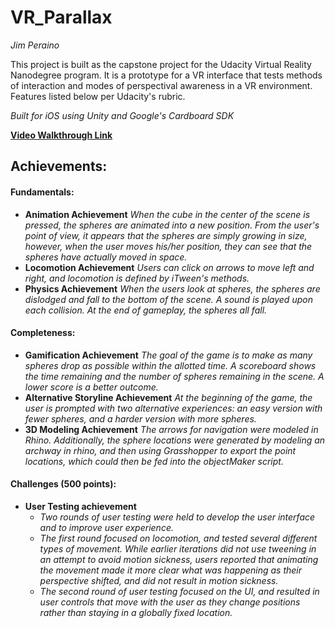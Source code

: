 # VR_Parallax
_Jim Peraino_

This project is built as the capstone project for the Udacity Virtual Reality Nanodegree program. It is a prototype for a VR interface that tests methods of interaction and modes of perspectival awareness in a VR environment. Features listed below per Udacity's rubric.

_Built for iOS using Unity and Google's Cardboard SDK_

__[Video Walkthrough Link](https://vimeo.com/221894069)__

## Achievements: ##

#### Fundamentals: ####
- __Animation Achievement__
    _When the cube in the center of the scene is pressed, the spheres are animated into a new position. From the user's point of view, it appears that the spheres are simply growing in size, however, when the user moves his/her position, they can see that the spheres have actually moved in space._
- __Locomotion Achievement__
    _Users can click on arrows to move left and right, and locomotion is defined by iTween's methods._
- __Physics Achievement__
    _When the users look at spheres, the spheres are dislodged and fall to the bottom of the scene. A sound is played upon each collision. At the end of gameplay, the spheres all fall._
    
#### Completeness: ####
- __Gamification Achievement__
    _The goal of the game is to make as many spheres drop as possible within the allotted time. A scoreboard shows the time remaining and the number of spheres remaining in the scene. A lower score is a better outcome._
- __Alternative Storyline Achievement__
    _At the beginning of the game, the user is prompted with two alternative experiences: an easy version with fewer spheres, and a harder version with more spheres._
- __3D Modeling Achievement__
    _The arrows for navigation were modeled in Rhino. Additionally, the sphere locations were generated by modeling an archway in rhino, and then using Grasshopper to export the point locations, which could then be fed into the objectMaker script._
    
#### Challenges (500 points): ####
- __User Testing achievement__
    - _Two rounds of user testing were held to develop the user interface and to improve user experience._
    - _The first round focused on locomotion, and tested several different types of movement. While earlier iterations did not use tweening in an attempt to avoid motion sickness, users reported that animating the movement made it more clear what was happening as their perspective shifted, and did not result in motion sickness._
    - _The second round of user testing focused on the UI, and resulted in user controls that move with the user as they change positions rather than staying in a globally fixed location._
